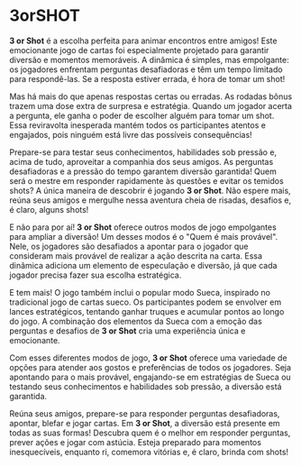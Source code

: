 # 3orSHOT
**3 or Shot** é a escolha perfeita para animar encontros entre amigos! Este emocionante jogo de cartas foi especialmente projetado para garantir diversão e momentos memoráveis. A dinâmica é simples, mas empolgante: os jogadores enfrentam perguntas desafiadoras e têm um tempo limitado para respondê-las. Se a resposta estiver errada, é hora de tomar um shot!

Mas há mais do que apenas respostas certas ou erradas. As rodadas bônus trazem uma dose extra de surpresa e estratégia. Quando um jogador acerta a pergunta, ele ganha o poder de escolher alguém para tomar um shot. Essa reviravolta inesperada mantém todos os participantes atentos e engajados, pois ninguém está livre das possíveis consequências!

Prepare-se para testar seus conhecimentos, habilidades sob pressão e, acima de tudo, aproveitar a companhia dos seus amigos. As perguntas desafiadoras e a pressão do tempo garantem diversão garantida! Quem será o mestre em responder rapidamente às questões e evitar os temidos shots? A única maneira de descobrir é jogando **3 or Shot**. Não espere mais, reúna seus amigos e mergulhe nessa aventura cheia de risadas, desafios e, é claro, alguns shots!

E não para por aí! **3 or Shot** oferece outros modos de jogo empolgantes para ampliar a diversão! Um desses modos é o "Quem é mais provável". Nele, os jogadores são desafiados a apontar para o jogador que consideram mais provável de realizar a ação descrita na carta. Essa dinâmica adiciona um elemento de especulação e diversão, já que cada jogador precisa fazer sua escolha estratégica.

E tem mais! O jogo também inclui o popular modo Sueca, inspirado no tradicional jogo de cartas sueco. Os participantes podem se envolver em lances estratégicos, tentando ganhar truques e acumular pontos ao longo do jogo. A combinação dos elementos da Sueca com a emoção das perguntas e desafios de **3 or Shot** cria uma experiência única e emocionante.

Com esses diferentes modos de jogo, **3 or Shot** oferece uma variedade de opções para atender aos gostos e preferências de todos os jogadores. Seja apontando para o mais provável, engajando-se em estratégias de Sueca ou testando seus conhecimentos e habilidades sob pressão, a diversão está garantida.

Reúna seus amigos, prepare-se para responder perguntas desafiadoras, apontar, blefar e jogar cartas. Em **3 or Shot**, a diversão está presente em todas as suas formas! Descubra quem é o melhor em responder perguntas, prever ações e jogar com astúcia. Esteja preparado para momentos inesquecíveis, enquanto ri, comemora vitórias e, é claro, brinda com shots!



